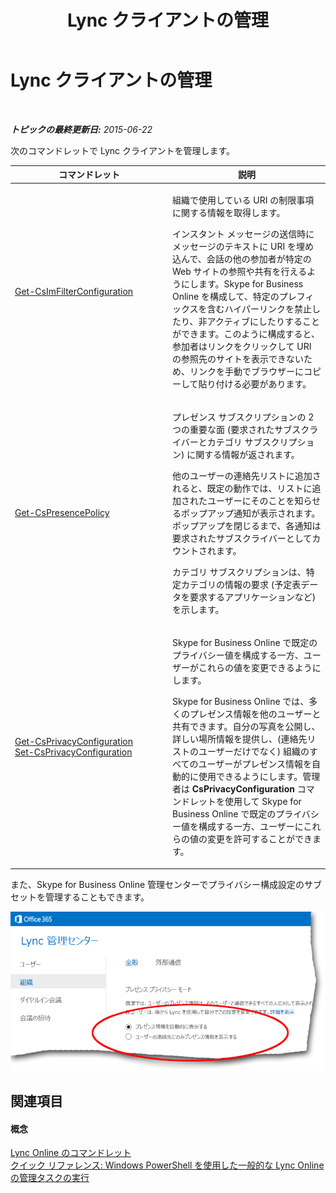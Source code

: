 ﻿---
title: Lync クライアントの管理
TOCTitle: Lync クライアントの管理
ms:assetid: d1ccc7b6-99ff-4ffd-bd29-9088fb8fe837
ms:mtpsurl: https://technet.microsoft.com/ja-jp/library/Dn362847(v=OCS.15)
ms:contentKeyID: 56270135
ms.date: 06/02/2017
mtps_version: v=OCS.15
ms.translationtype: HT
---

# Lync クライアントの管理

 

_**トピックの最終更新日:** 2015-06-22_

次のコマンドレットで Lync クライアントを管理します。


<table>
<colgroup>
<col style="width: 50%" />
<col style="width: 50%" />
</colgroup>
<thead>
<tr class="header">
<th>コマンドレット</th>
<th>説明</th>
</tr>
</thead>
<tbody>
<tr class="odd">
<td><p><a href="get-csimfilterconfiguration.md">Get-CsImFilterConfiguration</a></p></td>
<td><p>組織で使用している URI の制限事項に関する情報を取得します。</p>
<p>インスタント メッセージの送信時にメッセージのテキストに URI を埋め込んで、会話の他の参加者が特定の Web サイトの参照や共有を行えるようにします。Skype for Business Online を構成して、特定のプレフィックスを含むハイパーリンクを禁止したり、非アクティブにしたりすることができます。このように構成すると、参加者はリンクをクリックして URI の参照先のサイトを表示できないため、リンクを手動でブラウザーにコピーして貼り付ける必要があります。</p></td>
</tr>
<tr class="even">
<td><p><a href="get-cspresencepolicy.md">Get-CsPresencePolicy</a></p></td>
<td><p>プレゼンス サブスクリプションの 2 つの重要な面 (要求されたサブスクライバーとカテゴリ サブスクリプション) に関する情報が返されます。</p>
<p>他のユーザーの連絡先リストに追加されると、既定の動作では、リストに追加されたユーザーにそのことを知らせるポップアップ通知が表示されます。ポップアップを閉じるまで、各通知は要求されたサブスクライバーとしてカウントされます。</p>
<p>カテゴリ サブスクリプションは、特定カテゴリの情報の要求 (予定表データを要求するアプリケーションなど) を示します。</p></td>
</tr>
<tr class="odd">
<td><p><a href="get-csprivacyconfiguration.md">Get-CsPrivacyConfiguration</a><br />
<a href="set-csprivacyconfiguration.md">Set-CsPrivacyConfiguration</a></p></td>
<td><p>Skype for Business Online で既定のプライバシー値を構成する一方、ユーザーがこれらの値を変更できるようにします。</p>
<p>Skype for Business Online では、多くのプレゼンス情報を他のユーザーと共有できます。自分の写真を公開し、詳しい場所情報を提供し、(連絡先リストのユーザーだけでなく) 組織のすべてのユーザーがプレゼンス情報を自動的に使用できるようにします。管理者は <strong>CsPrivacyConfiguration</strong> コマンドレットを使用して Skype for Business Online で既定のプライバシー値を構成する一方、ユーザーにこれらの値の変更を許可することができます。</p></td>
</tr>
</tbody>
</table>


また、Skype for Business Online 管理センターでプライバシー構成設定のサブセットを管理することもできます。

![Lync 管理センター、プレゼンス プライバシー モードの設定](images/Dn362847.eb206b74-844d-4a7b-b1b3-0cfcb6e3614b(OCS.15).png "Lync 管理センター、プレゼンス プライバシー モードの設定")

## 関連項目

#### 概念

[Lync Online のコマンドレット](the-skype-for-business-online-cmdlets.md)  
[クイック リファレンス: Windows PowerShell を使用した一般的な Lync Online の管理タスクの実行](quick-reference-using-windows-powershell-to-do-common-skype-for-business-online-management-tasks.md)

